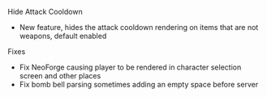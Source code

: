 Hide Attack Cooldown
- New feature, hides the attack cooldown rendering on items that are not weapons, default enabled

Fixes
- Fix NeoForge causing player to be rendered in character selection screen and other places
- Fix bomb bell parsing sometimes adding an empty space before server
